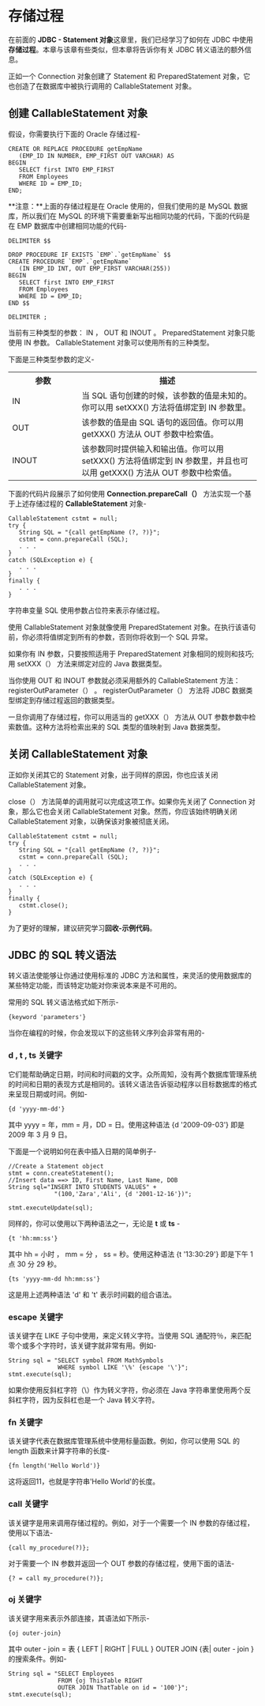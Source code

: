 # 存储过程

在前面的 **JDBC - Statement 对象**这章里，我们已经学习了如何在   JDBC 中使用**存储过程**。本章与该章有些类似，但本章将告诉你有关  JDBC 转义语法的额外信息。

正如一个 Connection 对象创建了 Statement 和 PreparedStatement  对象，它也创造了在数据库中被执行调用的 CallableStatement 对象。

## 创建 CallableStatement 对象

假设，你需要执行下面的 Oracle 存储过程-

```
CREATE OR REPLACE PROCEDURE getEmpName 
   (EMP_ID IN NUMBER, EMP_FIRST OUT VARCHAR) AS
BEGIN
   SELECT first INTO EMP_FIRST
   FROM Employees
   WHERE ID = EMP_ID;
END;
```

**注意：**上面的存储过程是在 Oracle 使用的，但我们使用的是 MySQL  数据库，所以我们在 MySQL 的环境下需要重新写出相同功能的代码，下面的代码是在 EMP 数据库中创建相同功能的代码-

```
DELIMITER $$

DROP PROCEDURE IF EXISTS `EMP`.`getEmpName` $$
CREATE PROCEDURE `EMP`.`getEmpName` 
   (IN EMP_ID INT, OUT EMP_FIRST VARCHAR(255))
BEGIN
   SELECT first INTO EMP_FIRST
   FROM Employees
   WHERE ID = EMP_ID;
END $$

DELIMITER ;
```

当前有三种类型的参数： IN ， OUT 和 INOUT 。 PreparedStatement  对象只能使用 IN 参数。  CallableStatement 对象可以使用所有的三种类型。

下面是三种类型参数的定义-

<table class="table table-bordered">

<tr>

<th style="width:28%">参数</th>

<th style="width:72%">描述</th>

</tr>

<tr>

<td>IN</td>

<td>当 SQL 语句创建的时候，该参数的值是未知的。你可以用 setXXX()  方法将值绑定到 IN 参数里。</td>

</tr>

<tr>

<td>OUT</td>

<td>该参数的值是由 SQL 语句的返回值。你可以用 getXXX() 方法从 OUT 参数中检索值。</td>

</tr>

<tr>

<td>INOUT</td>

<td>该参数同时提供输入和输出值。你可以用 setXXX() 方法将值绑定到  IN 参数里，并且也可以用 getXXX() 方法从 OUT 参数中检索值。</td>

</tr>

</table>

下面的代码片段展示了如何使用 **Connection.prepareCall（）** 方法实现一个基于上述存储过程的 **CallableStatement** 对象-

```
CallableStatement cstmt = null;
try {
   String SQL = "{call getEmpName (?, ?)}";
   cstmt = conn.prepareCall (SQL);
   . . .
}
catch (SQLException e) {
   . . .
}
finally {
   . . .
}
```

字符串变量 SQL 使用参数占位符来表示存储过程。

使用 CallableStatement 对象就像使用 PreparedStatement 对象。在执行该语句前，你必须将值绑定到所有的参数，否则你将收到一个 SQL 异常。

如果你有 IN 参数，只要按照适用于 PreparedStatement 对象相同的规则和技巧;用 setXXX（） 方法来绑定对应的 Java 数据类型。

当你使用 OUT 和 INOUT 参数就必须采用额外的 CallableStatement 方法： registerOutParameter（） 。 registerOutParameter（） 方法将 JDBC 数据类型绑定到存储过程返回的数据类型。

一旦你调用了存储过程，你可以用适当的 getXXX（） 方法从 OUT 参数参数中检索数值。这种方法将检索出来的 SQL 类型的值映射到 Java 数据类型。

## 关闭 CallableStatement 对象

正如你关闭其它的 Statement 对象，出于同样的原因，你也应该关闭  CallableStatement 对象。

close（） 方法简单的调用就可以完成这项工作。如果你先关闭了  Connection 对象，那么它也会关闭 CallableStatement 对象。然而，你应该始终明确关闭 CallableStatement 对象，以确保该对象被彻底关闭。

```
CallableStatement cstmt = null;
try {
   String SQL = "{call getEmpName (?, ?)}";
   cstmt = conn.prepareCall (SQL);
   . . .
}
catch (SQLException e) {
   . . .
}
finally {
   cstmt.close();
}
```

为了更好的理解，建议研究学习**回收-示例代码**。

## JDBC 的 SQL 转义语法

转义语法使能够让你通过使用标准的 JDBC 方法和属性，来灵活的使用数据库的某些特定功能，而该特定功能对你来说本来是不可用的。

常用的 SQL 转义语法格式如下所示-

```
{keyword 'parameters'}
```

当你在编程的时候，你会发现以下的这些转义序列会非常有用的-

### d ,  t ,  ts 关键字

它们能帮助确定日期，时间和时间戳的文字。众所周知，没有两个数据库管理系统的时间和日期的表现方式是相同的。该转义语法告诉驱动程序以目标数据库的格式来呈现日期或时间。例如-

```
{d 'yyyy-mm-dd'}
```

其中 yyyy = 年，mm = 月，DD = 日。使用这种语法  {d '2009-09-03'} 即是 2009 年 3 月 9 日。

下面是一个说明如何在表中插入日期的简单例子-

```
//Create a Statement object
stmt = conn.createStatement();
//Insert data ==> ID, First Name, Last Name, DOB
String sql="INSERT INTO STUDENTS VALUES" +
             "(100,'Zara','Ali', {d '2001-12-16'})";

stmt.executeUpdate(sql);
```

同样的，你可以使用以下两种语法之一，无论是 **t** 或 **ts** -

```
{t 'hh:mm:ss'}
``` 

其中 hh = 小时 ， mm = 分 ， ss = 秒。使用这种语法  {t '13:30:29'} 即是下午 1 点 30 分 29 秒。

```
{ts 'yyyy-mm-dd hh:mm:ss'}
```

这是用上述两种语法 'd' 和 't' 表示时间戳的组合语法。

### escape 关键字

该关键字在 LIKE 子句中使用，来定义转义字符。当使用 SQL 通配符％，来匹配零个或多个字符时，该关键字就非常有用。例如-

```
String sql = "SELECT symbol FROM MathSymbols
              WHERE symbol LIKE '\%' {escape '\'}";
stmt.execute(sql);
```

如果你使用反斜杠字符（\）作为转义字符，你必须在 Java 字符串里使用两个反斜杠字符，因为反斜杠也是一个 Java 转义字符。

### fn 关键字

该关键字代表在数据库管理系统中使用标量函数。例如，你可以使用 SQL 的   length 函数来计算字符串的长度-

```
{fn length('Hello World')}
```

这将返回11，也就是字符串'Hello World'的长度。

### call 关键字

该关键字是用来调用存储过程的。例如，对于一个需要一个 IN 参数的存储过程，使用以下语法-

```
{call my_procedure(?)};
```

对于需要一个 IN 参数并返回一个 OUT 参数的存储过程，使用下面的语法-

```
{? = call my_procedure(?)};
```

### oj 关键字

该关键字用来表示外部连接，其语法如下所示-

```
{oj outer-join}
```

其中 outer - join = 表 { LEFT |  RIGHT |  FULL }  OUTER JOIN  {表| outer - join }的搜索条件。例如-

```
String sql = "SELECT Employees 
              FROM {oj ThisTable RIGHT
              OUTER JOIN ThatTable on id = '100'}";
stmt.execute(sql);
```